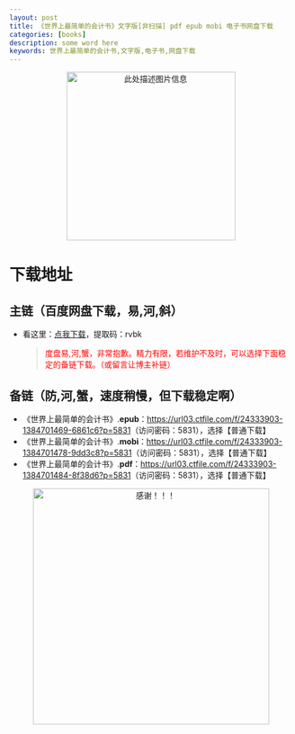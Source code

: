 ```yaml
---
layout: post
title: 《世界上最简单的会计书》文字版[非扫描] pdf epub mobi 电子书网盘下载
categories: [books]
description: some word here
keywords: 世界上最简单的会计书,文字版,电子书,网盘下载
---
```


<div align="center"><img src="https://qweree.cn/wp-content/uploads/2024/10/shi-jie-shang-zui-jian-dan-de-kuai-ji-shu.jpg" alt="此处描述图片信息" width="300px" height="auto"></div>

# 下载地址

## 主链（百度网盘下载，易,河,斜）

- 看这里：[点我下载](https://pan.baidu.com/s/1iMXUbSbtZQZjDcqDmnWUyw?pwd=rvbk)，提取码：rvbk

  > <p style="color:red" >度盘易,河,蟹，非常抱歉。精力有限，若维护不及时，可以选择下面稳定的备链下载。（或留言让博主补链）</p>

## 备链（防,河,蟹，速度稍慢，但下载稳定啊）

- 《世界上最简单的会计书》.**epub**：<https://url03.ctfile.com/f/24333903-1384701469-6861c6?p=5831>（访问密码：5831），选择【普通下载】
- 《世界上最简单的会计书》.**mobi**：<https://url03.ctfile.com/f/24333903-1384701478-9dd3c8?p=5831>（访问密码：5831），选择【普通下载】
- 《世界上最简单的会计书》.**pdf**：<https://url03.ctfile.com/f/24333903-1384701484-8f38d6?p=5831>（访问密码：5831），选择【普通下载】

<div align="center"><img src="https://pic.imgdb.cn/item/6707df6bd29ded1a8ce37031.gif" alt="感谢！！！" width="420px" height="auto"/></div>
